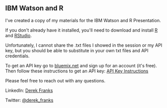 ## IBM Watson and R

I've created a copy of my materials for the IBM Watson and R Presentation.

If you don't already have it installed, you'll need to download and install [R](https://www.r-project.org/) and [RStudio](https://www.rstudio.com/products/rstudio/download/).

Unfortunately, I cannot share the .txt files I showed in the session or my API key, but you should be able to substitute in your own txt files and API credentials.

To get an API key go to  [bluemix.net](http://bluemix.net) and sign up for an account (it's free).  Then follow these instructions to get an API key:  [API Key Instructions](https://www.evernote.com/shard/s33/sh/5a46e3e9-0611-4f7e-98c9-7af28a0d89d5/a8b4e75d3ca7c938)

Please feel free to reach out with any questions.  


LinkedIn: [Derek Franks](https://www.linkedin.com/in/derekfranks)

Twitter: [@derek_franks](https://twitter.com/derek_franks)
